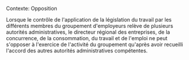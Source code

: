 Contexte: Opposition

Lorsque le contrôle de l'application de la législation du travail par les différents membres du groupement d'employeurs relève de plusieurs autorités administratives, le directeur régional des entreprises, de la concurrence, de la consommation, du travail et de l'emploi ne peut s'opposer à l'exercice de l'activité du groupement qu'après avoir recueilli l'accord des autres autorités administratives compétentes.